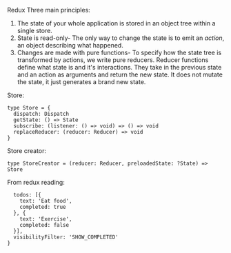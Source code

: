 



Redux
Three main principles:

1. The state of your whole application is stored in an object tree within a single store.
2. State is read-only- The only way to change the state is to emit an *action*, an object describing what happened.
3. Changes are made with pure functions- To specify how the state tree is transformed by actions, we write pure reducers. Reducer functions define what state is and it's interactions. They take in the previous state and an action as arguments and return the new state. It does not mutate the state, it just generates a brand new state.


Store:
```
type Store = {
  dispatch: Dispatch
  getState: () => State
  subscribe: (listener: () => void) => () => void
  replaceReducer: (reducer: Reducer) => void
}
```

Store creator:
```
type StoreCreator = (reducer: Reducer, preloadedState: ?State) => Store
```




From redux reading:
```{
  todos: [{
    text: 'Eat food',
    completed: true
  }, {
    text: 'Exercise',
    completed: false
  }],
  visibilityFilter: 'SHOW_COMPLETED'
}
```
